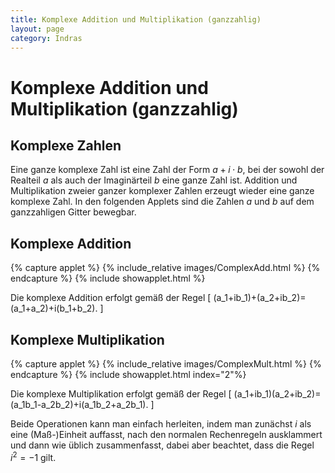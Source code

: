 ```yaml
---
title: Komplexe Addition und Multiplikation (ganzzahlig)
layout: page
category: Indras
---
```


# Komplexe Addition und Multiplikation (ganzzahlig)

## Komplexe Zahlen
Eine ganze komplexe Zahl ist eine Zahl der Form $a+i\cdot b$, bei der sowohl der Realteil $a$ als auch der Imaginärteil $b$ eine ganze Zahl ist. Addition und Multiplikation zweier ganzer komplexer Zahlen erzeugt wieder eine ganze komplexe Zahl.
In den folgenden Applets sind die Zahlen $a$ und $b$ auf dem ganzzahligen Gitter bewegbar.


## Komplexe Addition

{% capture applet %} {% include_relative images/ComplexAdd.html %} {% endcapture %}
{% include showapplet.html %}

Die komplexe Addition erfolgt gemäß der Regel
\[ (a_1+ib_1)+(a_2+ib_2)=(a_1+a_2)+i(b_1+b_2). \]

## Komplexe Multiplikation

{% capture applet %} {% include_relative images/ComplexMult.html %} {% endcapture %}
{% include showapplet.html index="2"%}

Die komplexe Multiplikation erfolgt gemäß der Regel
\[ (a_1+ib_1)(a_2+ib_2)=(a_1b_1-a_2b_2)+i(a_1b_2+a_2b_1). \]

Beide Operationen kann man einfach herleiten, indem man zunächst $i$ als eine (Maß-)Einheit auffasst, nach den normalen Rechenregeln ausklammert und dann wie üblich zusammenfasst, dabei aber beachtet, dass die Regel $i^2 =-1$ gilt.
